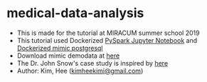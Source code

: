 # medical-data-analysis
* This is made for the tutorial at MIRACUM summer school 2019
* This tutorial used Dockerized [PySpark Jupyter Notebook](https://github.com/jupyter/docker-stacks/tree/master/pyspark-notebook) and [Dockerized mimic postgresql](https://mimic.physionet.org/gettingstarted/demo/)
* Download mimic demodata at [here](https://mimic.physionet.org/gettingstarted/demo/)
* The Dr. John Snow's case study is inspired by [here](https://rubygems.pkg.github.com/PHI-Case-Studies/1854-Cholera-Outbreak-London)
* Author: Kim, Hee (kimheekimi@gmail.com)
